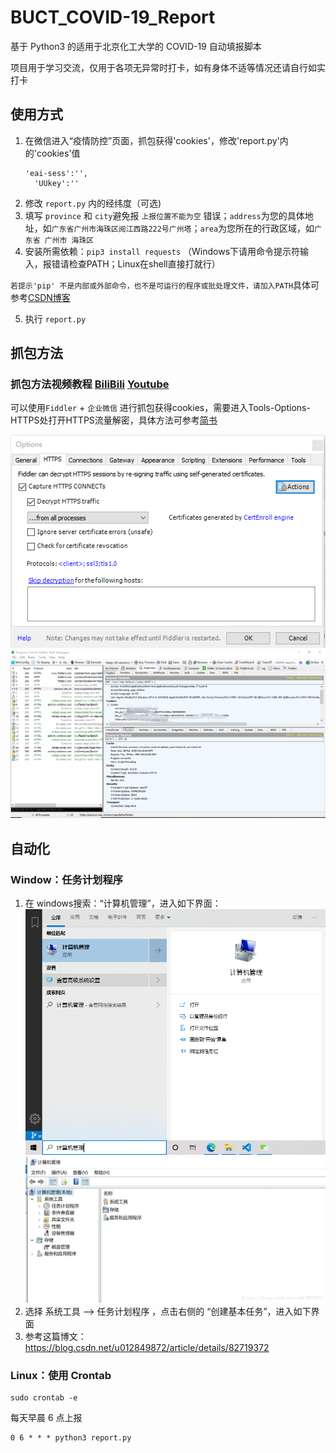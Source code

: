 <!--
 * @Author: your name
 * @Date: 2020-03-28 10:35:53
 * @LastEditTime: 2020-03-28 10:44:10
 * @LastEditors: Please set LastEditors
 * @Description: In User Settings Edit
 * @FilePath: \BUCT_nCoV_Report\README.md
 -->
# BUCT_COVID-19_Report
基于 Python3 的适用于北京化工大学的 COVID-19 自动填报脚本

项目用于学习交流，仅用于各项无异常时打卡，如有身体不适等情况还请自行如实打卡

## 使用方式

1. 在微信进入“疫情防控”页面，抓包获得'cookies'，修改'report.py'内的'cookies'值
    ```text
    'eai-sess':'', 
	  'UUkey':''
    ```
2. 修改 `report.py` 内的经纬度（可选)
3. 填写 `province` 和 `city`避免报 `上报位置不能为空` 错误；`address`为您的具体地址，如`广东省广州市海珠区阅江西路222号广州塔`；`area`为您所在的行政区域，如`广东省 广州市 海珠区`
4. 安装所需依赖：`pip3 install requests` （Windows下请用命令提示符输入，报错请检查PATH；Linux在shell直接打就行）

`若提示'pip' 不是内部或外部命令，也不是可运行的程序或批处理文件，请加入PATH`具体可参考[CSDN博客](https://blog.csdn.net/AlbenXie/article/details/79054409)

5. 执行 `report.py`

## 抓包方法

### 抓包方法视频教程 [BiliBili](https://www.bilibili.com/video/BV1bC4y147Pj) [Youtube](https://www.youtube.com/watch?v=oAiY4iCu9Kk)


可以使用`Fiddler` + `企业微信` 进行抓包获得cookies，需要进入Tools-Options-HTTPS处打开HTTPS流量解密，具体方法可参考[简书](https://www.jianshu.com/p/690eb9bebe3c)

![HTTPS设置](images/4.png)
![Fiddler截图](images/3.png)

## 自动化
### Window：任务计划程序

1. 在 windows搜索：“计算机管理”，进入如下界面：
![搜索界面](images/1.png)
![应用界面](images/2.png)
2. 选择 系统工具 -->  任务计划程序 ，点击右侧的  “创建基本任务”，进入如下界面
3. 参考这篇博文：https://blog.csdn.net/u012849872/article/details/82719372

### Linux：使用 Crontab

```shell script
sudo crontab -e
```

每天早晨 6 点上报
```shell script
0 6 * * * python3 report.py
```

